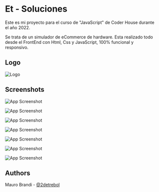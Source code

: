 
# Et - Soluciones

Este es mi proyecto para el curso de "JavaScript" de Coder House durante el año 2022.

Se trata de un simulador de eCommerce de hardware.
Esta realizado todo desde el FrontEnd con Html, Css y JavaScript, 100% funcional y responsivo.



## Logo
![Logo](https://i.imgur.com/NQeDncp.jpg)


## Screenshots

![App Screenshot](https://i.imgur.com/zzfwZKl.jpg)

![App Screenshot](https://i.imgur.com/eNkQeVT.jpg)

![App Screenshot](https://i.imgur.com/uIWr3Oi.jpg)

![App Screenshot](https://i.imgur.com/D15QrHn.jpg)

![App Screenshot](https://i.imgur.com/2Ha60Pw.jpg)

![App Screenshot](https://i.imgur.com/yJq0Wim.jpg)

![App Screenshot](https://i.imgur.com/88j9lNU.jpg)


## Authors

Mauro Brandi - [@2detrebol](https://www.github.com/2detrebol)

